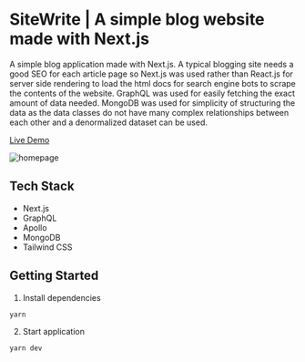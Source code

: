 # SiteWrite | A simple blog website made with Next.js

A simple blog application made with Next.js. A typical blogging site needs a good SEO for each article page so Next.js was used rather than React.js for server side rendering to load the html docs for search engine bots to scrape the contents of the website. GraphQL was used for easily fetching the exact amount of data needed. MongoDB was used for simplicity of structuring the data as the data classes do not have many complex relationships between each other and a denormalized dataset can be used.

[Live Demo](https://sitewrite.herokuapp.com/)

![homepage](/homepage.png)

## Tech Stack

- Next.js
- GraphQL
- Apollo
- MongoDB
- Tailwind CSS

## Getting Started

1. Install dependencies

```
yarn
```

2. Start application

```
yarn dev
```
